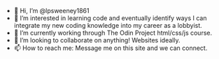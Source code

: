 - 👋 Hi, I’m @lpsweeney1861
- 👀 I’m interested in learning code and eventually identify ways I can integrate my new coding knowledge into my career as a lobbyist. 
- 🌱 I’m currently working through The Odin Project html/css/js course. 
- 💞️ I’m looking to collaborate on anything! Websites ideally. 
- 📫 How to reach me: Message me on this site and we can connect. 

<!---
lpsweeney1861/lpsweeney1861 is a ✨ special ✨ repository because its `README.md` (this file) appears on your GitHub profile.
You can click the Preview link to take a look at your changes.
--->
